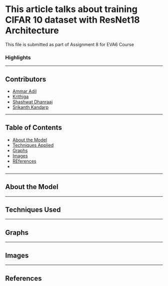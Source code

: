 
# This article talks about training CIFAR 10 dataset with ResNet18 Architecture

This file is submitted as part of Assignment 8 for EVA6 Course

### Highlights


---
## Contributors

* [Ammar Adil](https://github.com/adilsammar)
* [Krithiga](https://github.com/BottleSpink)
* [Shashwat Dhanraaj](https://github.com/sdhanraaj12)
* [Srikanth Kandarp](https://github.com/Srikanth-Kandarp)
---
## Table of Contents

- [About the Model](#about-the-model)
- [Techniques Applied](#techniques-used)
- [Graphs](#graphs)
- [Images](#-images)
- [REferences](#references)
- 

---
## About the Model 


---
## Techniques Used 



---
## Graphs 

---

## Images
---
## References

